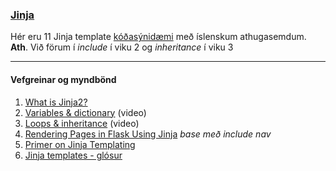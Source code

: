 ### [Jinja](https://jinja.palletsprojects.com/en/3.0.x/templates/) 

Hér eru 11 Jinja template [kóðasýnidæmi](https://github.com/vefthroun/Namsefni/tree/main/2-Flask/Templates) með íslenskum athugasemdum. <br>
**Ath**. Við förum í _include_ í viku 2 og _inheritance_ í viku 3

---

#### Vefgreinar og myndbönd

1. [What is Jinja2?](https://python-web.teclado.com/section07/lectures/03_what_is_jinja2/)
1. [Variables & dictionary](https://youtu.be/pJ8V51XJuf0?list=PLXmMXHVSvS-ABlT4k4eS3YPJSnPUozw04) (video)
1. [Loops & inheritance](https://youtu.be/APh3jdVryF0?list=PLXmMXHVSvS-ABlT4k4eS3YPJSnPUozw04) (video) 
1. [Rendering Pages in Flask Using Jinja](https://hackersandslackers.com/flask-jinja-templates) _base með include nav_  
1. [Primer on Jinja Templating](https://realpython.com/primer-on-jinja-templating/)
1. [Jinja templates - glósur](https://www.codecademy.com/learn/learn-flask/modules/flask-templates-and-forms/cheatsheet)



<!--

#### Jinja macros
- [macros](https://realpython.com/primer-on-jinja-templating/#include-macros)
- [Tafla: How to reuse code blocks easily with Jinja2 macros!](https://www.youtube.com/watch?v=q9na89PgzGk)
- [Form: Creating a Macro to Reduce Code Duplication](https://github.com/PrettyPrinted/youtube_video_code/tree/master/2017/04/28/Flask-WTF%20-%20Creating%20a%20Macro%20to%20Reduce%20Code%20Duplication%20(4%20of%205))


#### Jinja Filters 

* [Filters](https://jinja.palletsprojects.com/en/3.0.x/templates/#list-of-builtin-filters)
* [Format Datetime in Jinja2](https://riptutorial.com/flask/example/4779/format-datetime-in-a-jinja2-template)
* [Jinja2](https://tedboy.github.io/jinja2/index.html)

-->


<!--
* [Web Developer Bootcamp with Flask and Python](https://python-web.teclado.com/section07/lectures/02_render_template_to_send_longer_strings/#using-render-template-to-send-longer-html-strings)
* [vefgrein: Template Inheritance](https://jinja.palletsprojects.com/en/2.11.x/templates/#template-inheritance)
* [vefgrein: Extensions](http://jinja.pocoo.org/docs/2.11/extensions/)
-->

<!--
* [Builtin Filters](http://jinja.pocoo.org/docs/2.11/templates/#builtin-filters)
* [Filters](https://www.webforefront.com/django/usebuiltinjinjafilters.html)
* [Custom Filters](http://jinja.pocoo.org/docs/2.11/api/#custom-filters)
* [Video](https://www.youtube.com/watch?v=H7StWE1ecrU)
-->
